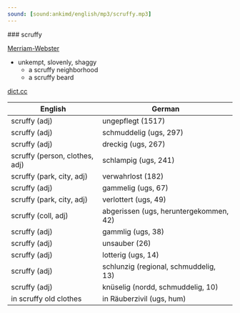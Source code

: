 ```yaml
---
sound: [sound:ankimd/english/mp3/scruffy.mp3]
---
```


\### scruffy

[Merriam-Webster](https://www.merriam-webster.com/dictionary/scruffy)

- unkempt, slovenly, shaggy
    - a scruffy neighborhood
    - a scruffy beard

[dict.cc](https://www.dict.cc/scruffy)

| English        | German       |
| -------------- | ------------ |
| scruffy (adj) | ungepflegt (1517) |
| scruffy (adj) | schmuddelig (ugs, 297) |
| scruffy (adj) | dreckig (ugs, 267) |
| scruffy (person, clothes, adj) | schlampig (ugs, 241) |
| scruffy (park, city, adj) | verwahrlost (182) |
| scruffy (adj) | gammelig (ugs, 67) |
| scruffy (park, city, adj) | verlottert (ugs, 49) |
| scruffy (coll, adj) | abgerissen (ugs, heruntergekommen, 42) |
| scruffy (adj) | gammlig (ugs, 38) |
| scruffy (adj) | unsauber (26) |
| scruffy (adj) | lotterig (ugs, 14) |
| scruffy (adj) | schlunzig (regional, schmuddelig, 13) |
| scruffy (adj) | knüselig (nordd, schmuddelig, 10) |
| in scruffy old clothes | in Räuberzivil (ugs, hum) |
